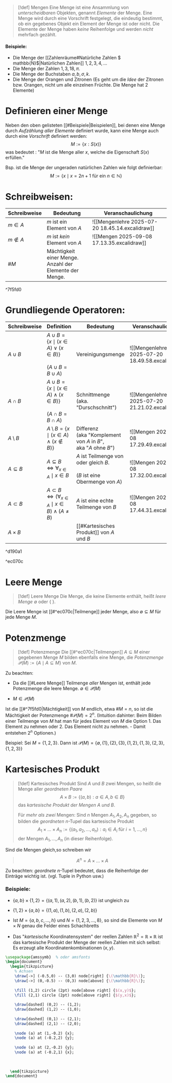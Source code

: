 
>[!def] Mengen
>Eine Menge ist eine Ansammlung von *unterscheidbaren* Objekten, genannt *Elemente* der Menge. Eine Menge wird durch eine Vorschrift festgelegt, die eindeutig bestimmt, ob ein gegebenes Objekt ein Element der Menge ist oder nicht. Die Elemente der Menge haben *keine* Reihenfolge und werden *nicht* mehrfach gezählt.
>
#### Beispiele:
- Die Menge der [[Zahlenräume#Natürliche Zahlen $ mathbb{N}$|Natürlichen Zahlen]] $1,2,3,4,\dots$
- Die Menge der Zahlen $1,3,18,\pi$.
- Die Menge der Buchstaben $a,b,\sigma,k.$
- Die Menge der Orangen und Zitronen (Es geht um die *Idee* der Zitronen bzw. Orangen, nicht um alle einzelnen Früchte. Die Menge hat 2 Elemente)

# Definieren einer Menge
Neben den oben gelisteten [[#Beispiele|Beispielen]], bei denen eine Menge durch *Aufzählung aller Elemente* definiert wurde, kann eine Menge auch durch eine *Vorschrift* definiert werden:
$$
M:=\{ x:S(x) \}
$$
was bedeutet : "$M$ ist die Menge aller $x$, welche die Eigenschaft $S(x)$ erfüllen."

Bsp. ist die Menge der ungeraden natürlichen Zahlen wie folgt definierbar:
$$
M:=\{ x \mid x=2n+1 \text{ für ein }n\in \mathbb{N} \}
$$

# Schreibweisen:

| Schreibweise  | Bedeutung                                                  | Veranschaulichung                               |
| ------------- | ---------------------------------------------------------- | ----------------------------------------------- |
| $m\in A$      | $m$ ist ein Element von $A$                                | ![[Mengenlehre 2025-07-20 18.45.14.excalidraw]] |
| $m \not\in A$ | $m$ ist *kein* Element von $A$                             | ![[Mengen 2025-09-08 17.13.35.excalidraw]]      |
| $\#M$         | Mächtigkeit einer Menge.<br>Anzahl der Elemente der Menge. |                                                 |

^7f5fd0

# Grundliegende Operatoren:

| Schreibweise    | Definition                                                               | Bedeutung                                                                      | Veranschaulichung                               |
| --------------- | ------------------------------------------------------------------------ | ------------------------------------------------------------------------------ | ----------------------------------------------- |
| $A \cup B$      | $A\cup B=\{ x \mid (x\in A)\vee(x\in B) \}$<br><br>($A\cup B=B\cup A$)   | Vereinigungsmenge                                                              | ![[Mengenlehre 2025-07-20 18.49.58.excalidraw]] |
| $A \cap B$      | $A\cup B=\{ x \mid (x\in A)\wedge(x\in B) \}$<br><br>($A\cap B=B\cap A$) | Schnittmenge<br>(aka. "Durschschnitt")                                         | ![[Mengenlehre 2025-07-20 21.21.02.excalidraw]] |
| $A\setminus B$  | $A\setminus B=\{ x \mid (x\in A)\wedge(x \not\in B) \}$                  | Differenz<br>(aka "Komplement von $A$ in $B$",<br>aka "$A$ ohne $B$")          | ![[Mengen 2025-09-08 17.29.49.excalidraw]]      |
| $A \subseteq B$ | $A\subseteq B \iff \forall_{x\in A}\mid x\in B$                          | $A$ ist Teilmenge von oder gleich $B$.<br><br>($B$ ist eine Obermenge von $A$) | ![[Mengen 2025-09-08 17.32.00.excalidraw]]      |
| $A\subset B$    | $A\subset B \iff (\forall_{x\in A}\mid x\in B)\wedge (A\neq B)$          | $A$ ist eine echte Teilmenge von $B$                                           | ![[Mengen 2025-09-08 17.44.31.excalidraw]]      |
| $A\times B$     |                                                                          | [[#Kartesisches Produkt]] von $A$ und $B$                                      |                                                 |

^d190a1

^ec070c
# Leere Menge
> [!def] Leere Menge
> Die Menge, die keine Elemente enthält, heißt *leere Menge* $\emptyset$ oder $\{ \; \}$.

Die Leere Menge ist [[#^ec070c|Teilmenge]] jeder Menge, also $\emptyset \subseteq M$ für jede Menge $M$.

# Potenzmenge
>[!def] Potenzmenge
>Die [[#^ec070c|Teilmengen]] $A\subseteq M$ einer gegebenen Menge $M$ bilden ebenfalls eine Menge, die *Potenzmenge* $\mathcal{P}(M):= \{ A \mid A\subseteq M \}$ von $M$. 

Zu beachten:
- Da die [[#Leere Menge]] Teilmenge *aller* Mengen ist, enthält jede Potenzmenge die leere Menge.
  $\emptyset\in\mathcal{P}(M)$
  
- $M\in \mathcal{P}(M)$
  
Ist die [[#^7f5fd0|Mächtigkeit]] von $M$ endlich, etwa $\#M=n$, so ist die Mächtigkeit der Potenzmenge
$\#\mathcal{P}(M)=2^n.$
	(Intuition dahinter: Beim Bilden einer Teilmenge von $M$ hat man für jedes Element von $M$ die Option 1. Das Element zu nehmen oder 2. Das Element nicht zu nehmen. - Damit entstehen $2^{n}$ Optionen.)

Beispiel:
	Sei $M=\{ 1,2,3 \}$. Dann ist 
	$\mathcal{P}(M)=\{ \emptyset,\{ 1 \},\{ 2 \},\{ 3 \},\{ 1,2 \},\{ 1,3 \},\{ 2,3 \},\{ 1,2,3 \} \}$

# Kartesisches Produkt
>[!def] Kartesisches Produkt
>Sind $A$ und $B$ zwei Mengen, so heißt die Menge aller *geordneten Paare*
>$$A\times B:=\{ (a,b):a \in A,b\in B \}$$
>das *kartesische Produkt der Mengen A und B*.
>
>Für *mehr als zwei* Mengen:
>Sind $n$ Mengen $A_{1},A_2,A_{n}$ gegeben, so bilden die *geordneten* $n$-Tupel das kartesische Produkt
>$$A_{1}\times\dots\times A_{n}:=\{ (a_{1},a_{2},\dots,a_{n}):a_{i} \in A_{i} \text{ für }i=1,\dots,n \}$$
>der Mengen $A_{1},\dots,A_{n}$ (in dieser Reihenfolge).
>
>
>
 Sind die Mengen gleich,so schreiben wir
>$$A^n=A\times\dots\times A$$

Zu beachten:
*geordnete* $n$-Tupel bedeutet, dass die Reihenfolge der Einträge wichtig ist.
  (vgl. Tuple in Python usw.)
  
### Beispiele:
- $\{ a,b \}\times \{ 1,2 \}=\{ (a,1),(a,2),(b,1),(b,2) \}$ ist ungleich zu 
- $\{ 1,2 \}\times \{ a,b \}=\{ (1,a),(1,b),(2,a),(2,b) \}$

- Ist $M=\{ a,b,c,\dots,h \}$ und $N=\{ 1,2,3,\dots, 8 \}$, so sind die Elemente von $M\times N$ genau die Felder eines Schachbretts

- Das "*kartesische* Koordinatensystem" der reellen Zahlen $\mathbb{R}^{2}=\mathbb{R}\times \mathbb{R}$ ist das kartesische Produkt der Menge der reellen Zahlen mit sich selbst: Es erzeugt alle Koordinatenkombinationen $(x,y)$.

```tikz
\usepackage{amssymb}  % oder amsfonts
\begin{document}
  \begin{tikzpicture}
    % Achsen
    \draw[->] (-0.5,0) -- (3,0) node[right] {\(\mathbb{R}\)};
    \draw[->] (0,-0.5) -- (0,3) node[above] {\(\mathbb{R}\)};
    
    \fill (1,2) circle (2pt) node[above right] {$(x,y)$};
    \fill (2,1) circle (2pt) node[above right] {$(y,x)$};
    
    \draw[dashed] (0,2) -- (1,2);
    \draw[dashed] (1,2) -- (1,0);
    
    \draw[dashed] (0,1) -- (2,1);
    \draw[dashed] (2,1) -- (2,0);
    
    \node (a) at (1,-0.2) {x};
    \node (a) at (-0.2,2) {y};
    
    \node (a) at (2,-0.2) {y};
    \node (a) at (-0.2,1) {x};
    
    
    
  \end{tikzpicture}
\end{document}
```
